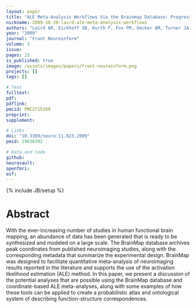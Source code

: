 ```yaml
---
layout: paper
title: "ALE Meta-Analysis Workflows Via the Brainmap Database: Progress Towards A Probabilistic Functional Brain Atlas."
nickname: 2009-10-20-laird-ale-meta-analysis-workflows
authors: "Laird AR, Eickhoff SB, Kurth F, Fox PM, Uecker AM, Turner JA, Robinson JL, Lancaster JL, Fox PT"
year: "2009"
journal: "Front Neuroinform"
volume: 3
issue: 
pages: 23
is_published: true
image: /assets/images/papers/front-neuroinform.png
projects: []
tags: []

# Text
fulltext:
pdf:
pdflink:
pmcid: PMC2715269
preprint:
supplement:

# Links
doi: "10.3389/neuro.11.023.2009"
pmid: 19636392

# Data and code
github:
neurovault:
openfmri:
osf:
---
```

{% include JB/setup %}

# Abstract

With the ever-increasing number of studies in human functional brain mapping, an abundance of data has been generated that is ready to be synthesized and modeled on a large scale. The BrainMap database archives peak coordinates from published neuroimaging studies, along with the corresponding metadata that summarize the experimental design. BrainMap was designed to facilitate quantitative meta-analysis of neuroimaging results reported in the literature and supports the use of the activation likelihood estimation (ALE) method. In this paper, we present a discussion of the potential analyses that are possible using the BrainMap database and coordinate-based ALE meta-analyses, along with some examples of how these tools can be applied to create a probabilistic atlas and ontological system of describing function-structure correspondences.
